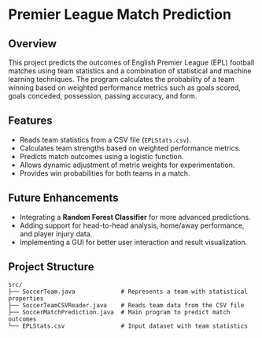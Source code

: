 # Premier League Match Prediction

## Overview
This project predicts the outcomes of English Premier League (EPL) football matches using team statistics and a combination of statistical and machine learning techniques. The program calculates the probability of a team winning based on weighted performance metrics such as goals scored, goals conceded, possession, passing accuracy, and form.

## Features
- Reads team statistics from a CSV file (`EPLStats.csv`).
- Calculates team strengths based on weighted performance metrics.
- Predicts match outcomes using a logistic function.
- Allows dynamic adjustment of metric weights for experimentation.
- Provides win probabilities for both teams in a match.

## Future Enhancements
- Integrating a **Random Forest Classifier** for more advanced predictions.
- Adding support for head-to-head analysis, home/away performance, and player injury data.
- Implementing a GUI for better user interaction and result visualization.

## Project Structure
```plaintext
src/
├── SoccerTeam.java             # Represents a team with statistical properties
├── SoccerTeamCSVReader.java    # Reads team data from the CSV file
├── SoccerMatchPrediction.java  # Main program to predict match outcomes
└── EPLStats.csv                # Input dataset with team statistics

